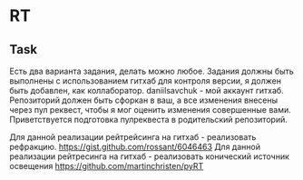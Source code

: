 # RT

## Task

Есть два варианта задания, делать можно любое. Задания должны быть выполнены с использованием гитхаб для контроля версии, я должен быть добавлен, как коллаборатор. daniilsavchuk - мой аккаунт гитхаб. Репозиторий должен быть сфоркан в ваш, а все изменения внесены через пул реквест, чтобы я мог оценить изменения совершенные вами. Приветствуется подготовка пулреквеста в родительский репозиторий. 

Для данной реализации рейтрейсинга на гитхаб - реализовать рефракцию. https://gist.github.com/rossant/6046463
Для данной реализации рейтресинга на гитхаб - реализовать конический источник освещения https://github.com/martinchristen/pyRT
